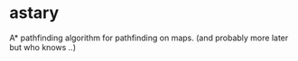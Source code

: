 # astary

A* pathfinding algorithm for pathfinding on maps. (and probably more later but who knows ..)